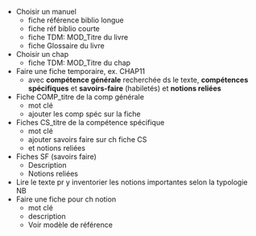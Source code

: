 
- Choisir un manuel
    - fiche référence biblio longue
    - fiche réf biblio courte
    - fiche TDM: MOD_Titre du livre
    - fiche Glossaire du livre
- Choisir un chap
     - fiche TDM: MOD_Titre du chap
- Faire une fiche temporaire, ex. CHAP11     
     - avec **compétence générale** recherchée ds le texte, **compétences spécifiques** et **savoirs-faire** (habiletés)  et **notions reliées**
- Fiche COMP_titre de la comp générale
     - mot clé
     - ajouter les comp spéc sur la fiche
- Fiches CS_titre de la compétence spécifique
     - mot clé
     - ajouter savoirs faire sur ch fiche CS 
     - et  notions reliées
- Fiches SF (savoirs faire)
     - Description
     - Notions reliées
- Lire le texte pr y inventorier les notions importantes selon la typologie NB
- Faire une fiche pour ch notion
     - mot clé
     - description
     - Voir modèle de référence

